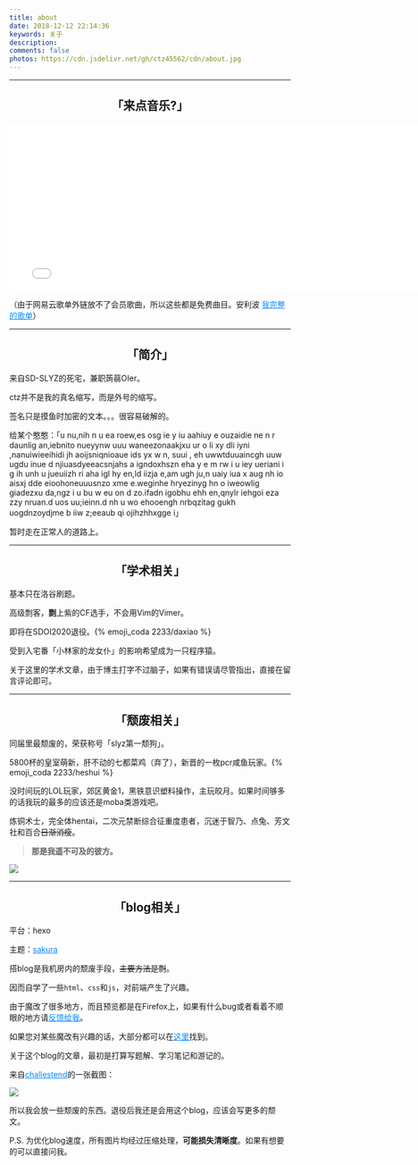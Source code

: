 ```yaml
---
title: about
date: 2018-12-12 22:14:36
keywords: 关于
description: 
comments: false
photos: https://cdn.jsdelivr.net/gh/ctz45562/cdn/about.jpg
---
```


---

<h2 style="text-align:center;"><i class="ctz ctz-Music-Note1" style="font-size:22px"></i>「来点音乐?」<i class="ctz ctz-Music-Note" style="font-size:22px"></i></h2>

<center><iframe frameborder="no" border="0" marginwidth="0" marginheight="0" width=770 height=300 src="//music.163.com/outchain/player?type=0&id=2858031101&auto=0&height=600"></iframe></center>

<p>
<style>
a.about{    
    color:#08f;
	background-repeat: no-repeat;
    background-size: 0 1px;
    background-position: 50% 100%;
    -webkit-transition: all .32s ease-in-out;
    -moz-transition: all .32s ease-in-out;
    -o-transition: all .32s ease-in-out;
    transition: all .32s ease-in-out;
    background-image: linear-gradient(to right, #03f 0%,#03f 50%);}
a.about:hover{
    color:#03f !important;
    background-size: 100% 1px;	
}
</style>

（由于网易云歌单外链放不了会员歌曲，所以这些都是免费曲目。安利波
<a href="https://music.163.com/#/playlist?id=2475375136" class="about">我完整的歌单</a>）

</p>

---

<h2 style="text-align:center">「简介」</h2>

来自SD-SLYZ的死宅，兼职蒟蒻OIer。

ctz并不是我的真名缩写，而是外号的缩写。

签名只是摸鱼时加密的文本。。。很容易破解的。

给某个憨憨：「u nu,nih n u ea roew,es osg   ie y iu  aahiuy e ouzaidie ne  n r daunlig an,iebnito nueyynw   uuu   waneezonaakjxu  ur o li xy dli iyni  ,nanuiwieeihidi  jh  aoijsniqnioaue ids yx w n, suui , eh uwwtduuaincgh uuw ugdu inue d njiuasdyeeacsnjahs a  igndoxhszn eha  y e m rw  i u iey ueriani i g ih unh u jueuiizh  ri aha igl hy   en,ld iizja e,am  ugh  ju,n uaiy iua x aug nh io aisxj dde eioohoneuuusnzo xme e.weginhe hryezinyg hn o iweowlig  giadezxu da,ngz i u bu w eu on d  zo.ifadn igobhu ehh  en,qnylr iehgoi eza zzy nruan.d uos uu;ieinn.d  nh  u  wo ehooengh nrbqzitag  gukh uogdnzoydjme b  iiw z;eeaub  qi ojihzhhxgge i」

暂时走在正常人的道路上。

---

<h2 style="text-align:center">「学术相关」</h2>

基本只在洛谷刷题。

高级剽客，**剽**上紫的CF选手，不会用Vim的Vimer。

即将在SDOI2020退役。{% emoji_coda 2233/daxiao %}

受到入宅番「小林家的龙女仆」的影响希望成为一只程序猿。

关于这里的学术文章，由于博主打字不过脑子，如果有错误请尽管指出，直接在留言评论即可。

---

<h2 style="text-align:center">「颓废相关」</h2>

同届里最颓废的，荣获称号「slyz第一颓狗」。

5800杯的皇室萌新，肝不动的七都菜鸡（弃了），新晋的一枚pcr咸鱼玩家。{% emoji_coda 2233/heshui %}

没时间玩的LOL玩家，郊区黄金1，黑铁意识塑料操作，主玩皎月。如果时间够多的话我玩的最多的应该还是moba类游戏吧。

炼铜术士，完全体hentai，二次元禁断综合征重度患者，沉迷于智乃、点兔、芳文社和百合~~日渐消瘦~~。

> **那是我遥不可及的彼方。**

![](https://cdn.jsdelivr.net/gh/ctz45562/cdn@2.1.5/about-pic.jpg)

---

<h2 style="text-align:center">「blog相关」</h2>

平台：hexo

主题：<a href="https://github.com/honjun/hexo-theme-sakura" class="about">sakura</a>

搭blog是我机房内的颓废手段，~~主要方法是剽~~。

因而自学了一些`html`、`css`和`js`，对前端产生了兴趣。

由于魔改了很多地方，而且预览都是在Firefox上，如果有什么bug或者看着不顺眼的地方请<a href="/comments" class="about">反馈给我</a>。

如果您对某些魔改有兴趣的话，大部分都可以在<a href="/2019/06/04/blogの搭建之sakura/" class="about">这里</a>找到。

关于这个blog的文章，最初是打算写题解、学习笔记和游记的。

来自<a href="http://39.100.60.248/2019/10/25/phoenix-wright-ace-attorney-trilogy/" class="about">challestend</a>的一张截图：

![](/images/about-1.png)

所以我会放一些颓废的东西。退役后我还是会用这个blog，应该会写更多的颓文。

P.S. 为优化blog速度，所有图片均经过压缩处理，**可能损失清晰度**。如果有想要的可以直接问我。
